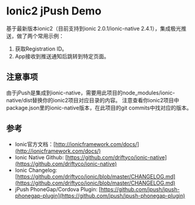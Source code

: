 # Ionic2 jPush Demo
基于最新版本ionic2（目前支持到ionic 2.0.1/ionic-native 2.4.1），集成极光推送，做了两个常用示例：

1. 获取Registration ID。
2. App接收到推送通知后跳转到特定页面。

## 注意事项
由于jPush是集成到ionic-native，需要用此项目的node_modules/ionic-native/dist替换你的ionic2项目对应目录的内容。
注意查看你ionic2项目中package.json里的ionic-native版本，在此项目的git commits中找对应的版本。

## 参考
- Ionic官方文档：[http://ionicframework.com/docs/](http://ionicframework.com/docs/)
- Ionic Native Github: [https://github.com/driftyco/ionic-native](https://github.com/driftyco/ionic-native)
- Ionic Changelog: [https://github.com/driftyco/ionic/blob/master/CHANGELOG.md](https://github.com/driftyco/ionic/blob/master/CHANGELOG.md)
- jPush PhoneGap/Cordova Plugin: [https://github.com/jpush/jpush-phonegap-plugin](https://github.com/jpush/jpush-phonegap-plugin)